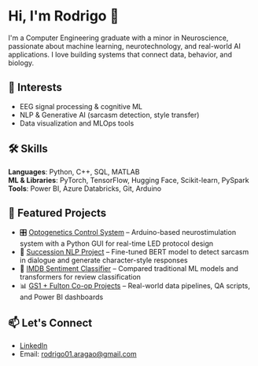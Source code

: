 # Hi, I'm Rodrigo 👋

I'm a Computer Engineering graduate with a minor in Neuroscience, passionate about machine learning, neurotechnology, and real-world AI applications. I love building systems that connect data, behavior, and biology.

## 🧠 Interests
- EEG signal processing & cognitive ML
- NLP & Generative AI (sarcasm detection, style transfer)
- Data visualization and MLOps tools

## 🛠️ Skills
**Languages**: Python, C++, SQL, MATLAB  
**ML & Libraries**: PyTorch, TensorFlow, Hugging Face, Scikit-learn, PySpark  
**Tools**: Power BI, Azure Databricks, Git, Arduino  

## 🚀 Featured Projects
- 🎛️ [Optogenetics Control System](#) – Arduino-based neurostimulation system with a Python GUI for real-time LED protocol design  
- 💬 [Succession NLP Project](#) – Fine-tuned BERT model to detect sarcasm in dialogue and generate character-style responses  
- 🎥 [IMDB Sentiment Classifier](#) – Compared traditional ML models and transformers for review classification  
- 📊 [GS1 + Fulton Co-op Projects](#) – Real-world data pipelines, QA scripts, and Power BI dashboards

## 📫 Let's Connect
- [LinkedIn](https://www.linkedin.com/in/rb-aragao)  
- Email: rodrigo01.aragao@gmail.com  

<!---
rod31/rod31 is a ✨ special ✨ repository because its `README.md` (this file) appears on your GitHub profile.
You can click the Preview link to take a look at your changes.
--->
